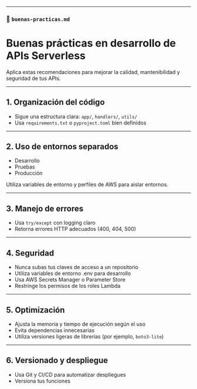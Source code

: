 
---

### 📁 `buenas-practicas.md`

# Buenas prácticas en desarrollo de APIs Serverless

Aplica estas recomendaciones para mejorar la calidad, mantenibilidad y seguridad de tus APIs.

---

## 1. Organización del código

- Sigue una estructura clara: `app/`, `handlers/`, `utils/`
- Usa `requirements.txt` o `pyproject.toml` bien definidos

---

## 2. Uso de entornos separados

- Desarrollo
- Pruebas
- Producción

Utiliza variables de entorno y perfiles de AWS para aislar entornos.

---

## 3. Manejo de errores

- Usa `try/except` con logging claro
- Retorna errores HTTP adecuados (400, 404, 500)

---

## 4. Seguridad

- Nunca subas tus claves de acceso a un repositorio
- Utiliza variables de entorno .env para desarrollo
- Usa AWS Secrets Manager o Parameter Store
- Restringe los permisos de los roles Lambda

---

## 5. Optimización

- Ajusta la memoria y tiempo de ejecución según el uso
- Evita dependencias innecesarias
- Utiliza versiones ligeras de librerías (por ejemplo, `boto3-lite`)

---

## 6. Versionado y despliegue

- Usa Git y CI/CD para automatizar despliegues
- Versiona tus funciones

